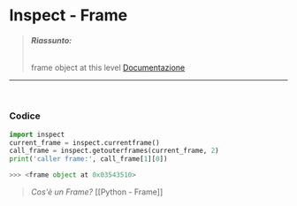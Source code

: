 # Inspect - Frame
> ###### **Riassunto:** 
> frame object at this level
> [Documentazione](https://docs.python.org/3/library/inspect.html)
-----

<br>

### Codice
```python 
import inspect
current_frame = inspect.currentframe()
call_frame = inspect.getouterframes(current_frame, 2)
print('caller frame:', call_frame[1][0])

>>> <frame object at 0x03543510>
```

> *Cos'è un Frame?*
> [[Python - Frame]]
